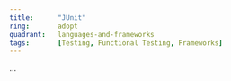 ```yaml
---
title:      "JUnit"
ring:       adopt
quadrant:   languages-and-frameworks
tags:       [Testing, Functional Testing, Frameworks]
---
```

...